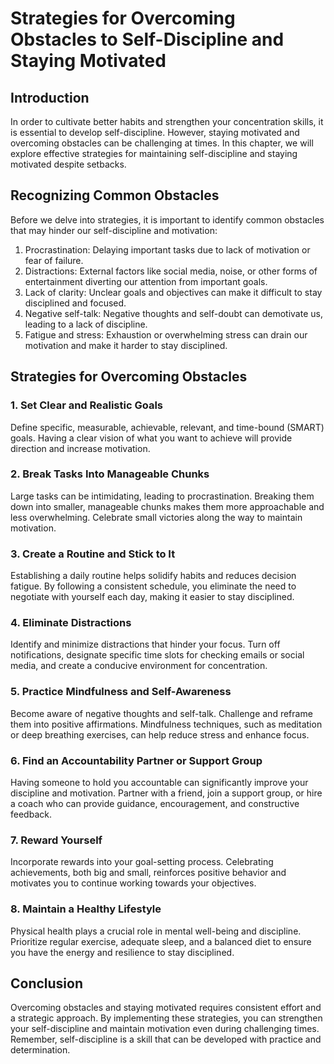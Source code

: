 Strategies for Overcoming Obstacles to Self-Discipline and Staying Motivated
=====================================================================================

Introduction
------------

In order to cultivate better habits and strengthen your concentration skills, it is essential to develop self-discipline. However, staying motivated and overcoming obstacles can be challenging at times. In this chapter, we will explore effective strategies for maintaining self-discipline and staying motivated despite setbacks.

Recognizing Common Obstacles
----------------------------

Before we delve into strategies, it is important to identify common obstacles that may hinder our self-discipline and motivation:

1. Procrastination: Delaying important tasks due to lack of motivation or fear of failure.
2. Distractions: External factors like social media, noise, or other forms of entertainment diverting our attention from important goals.
3. Lack of clarity: Unclear goals and objectives can make it difficult to stay disciplined and focused.
4. Negative self-talk: Negative thoughts and self-doubt can demotivate us, leading to a lack of discipline.
5. Fatigue and stress: Exhaustion or overwhelming stress can drain our motivation and make it harder to stay disciplined.

Strategies for Overcoming Obstacles
-----------------------------------

### 1. Set Clear and Realistic Goals

Define specific, measurable, achievable, relevant, and time-bound (SMART) goals. Having a clear vision of what you want to achieve will provide direction and increase motivation.

### 2. Break Tasks Into Manageable Chunks

Large tasks can be intimidating, leading to procrastination. Breaking them down into smaller, manageable chunks makes them more approachable and less overwhelming. Celebrate small victories along the way to maintain motivation.

### 3. Create a Routine and Stick to It

Establishing a daily routine helps solidify habits and reduces decision fatigue. By following a consistent schedule, you eliminate the need to negotiate with yourself each day, making it easier to stay disciplined.

### 4. Eliminate Distractions

Identify and minimize distractions that hinder your focus. Turn off notifications, designate specific time slots for checking emails or social media, and create a conducive environment for concentration.

### 5. Practice Mindfulness and Self-Awareness

Become aware of negative thoughts and self-talk. Challenge and reframe them into positive affirmations. Mindfulness techniques, such as meditation or deep breathing exercises, can help reduce stress and enhance focus.

### 6. Find an Accountability Partner or Support Group

Having someone to hold you accountable can significantly improve your discipline and motivation. Partner with a friend, join a support group, or hire a coach who can provide guidance, encouragement, and constructive feedback.

### 7. Reward Yourself

Incorporate rewards into your goal-setting process. Celebrating achievements, both big and small, reinforces positive behavior and motivates you to continue working towards your objectives.

### 8. Maintain a Healthy Lifestyle

Physical health plays a crucial role in mental well-being and discipline. Prioritize regular exercise, adequate sleep, and a balanced diet to ensure you have the energy and resilience to stay disciplined.

Conclusion
----------

Overcoming obstacles and staying motivated requires consistent effort and a strategic approach. By implementing these strategies, you can strengthen your self-discipline and maintain motivation even during challenging times. Remember, self-discipline is a skill that can be developed with practice and determination.
